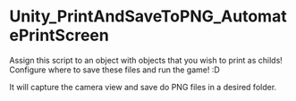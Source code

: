 # Unity_PrintAndSaveToPNG_AutomatePrintScreen
Assign this script to an object with objects that you wish to print as childs! Configure where to save these files and run the game! :D

It will capture the camera view and save do PNG files in a desired folder.

